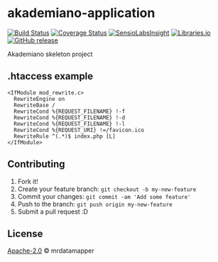 # akademiano-application
[![Build Status](https://travis-ci.org/mrdatamapper/akademiano-application.svg?branch=master)](https://travis-ci.org/mrdatamapper/akademiano-application)
[![Coverage Status](https://coveralls.io/repos/github/mrdatamapper/akademiano-application/badge.svg)](https://coveralls.io/github/mrdatamapper/akademiano-application)
[![SensioLabsInsight](https://insight.sensiolabs.com/projects/84e94028-f979-46c7-bef3-c82f85d732bd/mini.png)](https://insight.sensiolabs.com/projects/84e94028-f979-46c7-bef3-c82f85d732bd)
[![Libraries.io ](https://img.shields.io/librariesio/github/mrdatamapper/akademiano-application.svg)](https://libraries.io/github/mrdatamapper/akademiano-application)
[![GitHub release](https://img.shields.io/github/release/mrdatamapper/akademiano-application.svg)]()

Akademiano skeleton project

## .htaccess example
```
<IfModule mod_rewrite.c>
  RewriteEngine on
  RewriteBase /
  RewriteCond %{REQUEST_FILENAME} !-f
  RewriteCond %{REQUEST_FILENAME} !-d
  RewriteCond %{REQUEST_FILENAME} !-l
  RewriteCond %{REQUEST_URI} !=/favicon.ico
  RewriteRule ^(.*)$ index.php [L]
</IfModule>
```

## Contributing

1. Fork it!
2. Create your feature branch: `git checkout -b my-new-feature`
3. Commit your changes: `git commit -am 'Add some feature'`
4. Push to the branch: `git push origin my-new-feature`
5. Submit a pull request :D

## License

[Apache-2.0](https://www.apache.org/licenses/LICENSE-2.0) © mrdatamapper

